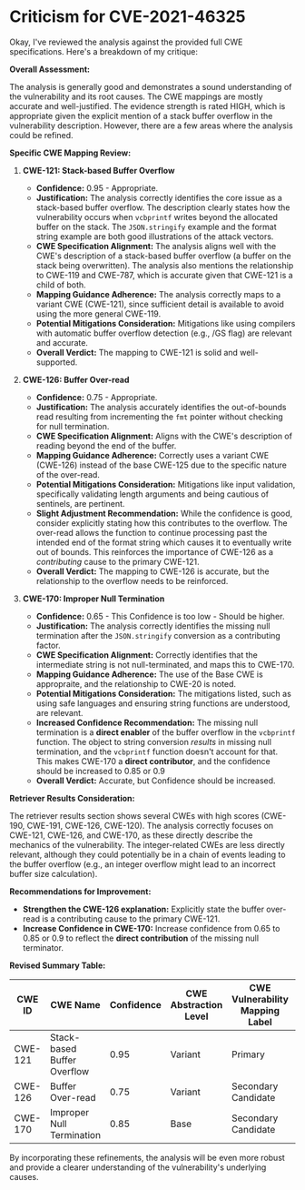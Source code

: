 # Criticism for CVE-2021-46325

Okay, I've reviewed the analysis against the provided full CWE specifications. Here's a breakdown of my critique:

**Overall Assessment:**

The analysis is generally good and demonstrates a sound understanding of the vulnerability and its root causes. The CWE mappings are mostly accurate and well-justified. The evidence strength is rated HIGH, which is appropriate given the explicit mention of a stack buffer overflow in the vulnerability description.
However, there are a few areas where the analysis could be refined.

**Specific CWE Mapping Review:**

1.  **CWE-121: Stack-based Buffer Overflow**
    *   **Confidence:** 0.95 - Appropriate.
    *   **Justification:** The analysis correctly identifies the core issue as a stack-based buffer overflow. The description clearly states how the vulnerability occurs when `vcbprintf` writes beyond the allocated buffer on the stack. The `JSON.stringify` example and the format string example are both good illustrations of the attack vectors.
    *   **CWE Specification Alignment:** The analysis aligns well with the CWE's description of a stack-based buffer overflow (a buffer on the stack being overwritten). The analysis also mentions the relationship to CWE-119 and CWE-787, which is accurate given that CWE-121 is a child of both.
    *   **Mapping Guidance Adherence:** The analysis correctly maps to a variant CWE (CWE-121), since sufficient detail is available to avoid using the more general CWE-119.
    *   **Potential Mitigations Consideration:** Mitigations like using compilers with automatic buffer overflow detection (e.g., /GS flag) are relevant and accurate.
    *   **Overall Verdict:** The mapping to CWE-121 is solid and well-supported.

2.  **CWE-126: Buffer Over-read**
    *   **Confidence:** 0.75 - Appropriate.
    *   **Justification:** The analysis accurately identifies the out-of-bounds read resulting from incrementing the `fmt` pointer without checking for null termination.
    *   **CWE Specification Alignment:** Aligns with the CWE's description of reading beyond the end of the buffer.
    *   **Mapping Guidance Adherence:** Correctly uses a variant CWE (CWE-126) instead of the base CWE-125 due to the specific nature of the over-read.
    *   **Potential Mitigations Consideration:** Mitigations like input validation, specifically validating length arguments and being cautious of sentinels, are pertinent.
     *   **Slight Adjustment Recommendation:** While the confidence is good, consider explicitly stating how this contributes to the overflow. The over-read allows the function to continue processing past the intended end of the format string which causes it to eventually write out of bounds. This reinforces the importance of CWE-126 as a *contributing* cause to the primary CWE-121.
    *   **Overall Verdict:** The mapping to CWE-126 is accurate, but the relationship to the overflow needs to be reinforced.

3.  **CWE-170: Improper Null Termination**
    *   **Confidence:** 0.65 - This Confidence is too low - Should be higher.
    *   **Justification:** The analysis correctly identifies the missing null termination after the `JSON.stringify` conversion as a contributing factor.
    *   **CWE Specification Alignment:** Correctly identifies that the intermediate string is not null-terminated, and maps this to CWE-170.
    *   **Mapping Guidance Adherence:** The use of the Base CWE is appropraite, and the relationship to CWE-20 is noted.
    *   **Potential Mitigations Consideration:** The mitigations listed, such as using safe languages and ensuring string functions are understood, are relevant.
    *   **Increased Confidence Recommendation:** The missing null termination is a **direct enabler** of the buffer overflow in the `vcbprintf` function. The object to string conversion *results* in missing null termination, and the `vcbprintf` function doesn't account for that. This makes CWE-170 a **direct contributor**, and the confidence should be increased to 0.85 or 0.9
    *   **Overall Verdict:** Accurate, but Confidence should be increased.

**Retriever Results Consideration:**

The retriever results section shows several CWEs with high scores (CWE-190, CWE-191, CWE-126, CWE-120). The analysis correctly focuses on CWE-121, CWE-126, and CWE-170, as these directly describe the mechanics of the vulnerability. The integer-related CWEs are less directly relevant, although they could potentially be in a chain of events leading to the buffer overflow (e.g., an integer overflow might lead to an incorrect buffer size calculation).

**Recommendations for Improvement:**

*   **Strengthen the CWE-126 explanation:** Explicitly state the buffer over-read is a contributing cause to the primary CWE-121.
*   **Increase Confidence in CWE-170:** Increase confidence from 0.65 to 0.85 or 0.9 to reflect the **direct contribution** of the missing null terminator.

**Revised Summary Table:**

| CWE ID | CWE Name | Confidence | CWE Abstraction Level | CWE Vulnerability Mapping Label | CWE-Vulnerability Mapping Notes |
|---|---|---|---|---|---|
| CWE-121 | Stack-based Buffer Overflow | 0.95 | Variant | Primary | Allowed |
| CWE-126 | Buffer Over-read | 0.75 | Variant | Secondary Candidate | Allowed |
| CWE-170 | Improper Null Termination | 0.85 | Base | Secondary Candidate | Allowed |

By incorporating these refinements, the analysis will be even more robust and provide a clearer understanding of the vulnerability's underlying causes.